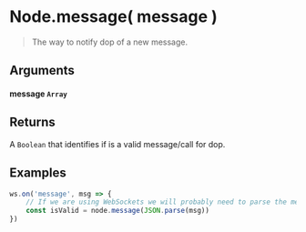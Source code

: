 # Node.message( message )

> The way to notify dop of a new message.

## Arguments

#### message `Array`


## Returns

A `Boolean` that identifies if is a valid message/call for dop.

## Examples

```js
ws.on('message', msg => {
    // If we are using WebSockets we will probably need to parse the message
    const isValid = node.message(JSON.parse(msg))
})
```
